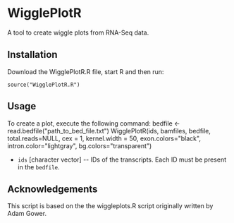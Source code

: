 WigglePlotR
===========
A tool to create wiggle plots from RNA-Seq data.

Installation
------------
Download the WigglePlotR.R file, start R and then run:
	
	source("WigglePlotR.R")
	
Usage
-----
To create a plot, execute the following command:
	bedfile <- read.bedfile("path_to_bed_file.txt")
	WigglePlotR(ids, bamfiles, bedfile, total.reads=NULL, cex = 1, kernel.width = 50,
		exon.colors="black", intron.color="lightgray", bg.colors="transparent")
 * `ids` [character vector] -- IDs of the transcripts. Each ID must be present in the `bedfile`.

Acknowledgements
----------------
This script is based on the the wiggleplots.R script originally written by Adam Gower.

